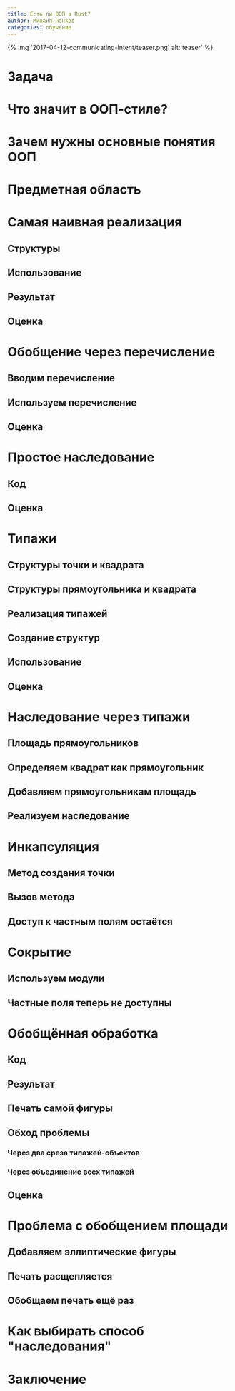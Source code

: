 ```yaml
---
title: Есть ли ООП в Rust?
author: Михаил Панков
categories: обучение
---
```


{% img '2017-04-12-communicating-intent/teaser.png' alt:'teaser' %}

# Задача

# Что значит в ООП-стиле?

# Зачем нужны основные понятия ООП

# Предметная область

# Самая наивная реализация

## Структуры

## Использование

## Результат

## Оценка

# Обобщение через перечисление

## Вводим перечисление

## Используем перечисление

## Оценка

# Простое наследование

## Код

## Оценка

# Типажи

## Структуры точки и квадрата

## Структуры прямоугольника и квадрата

## Реализация типажей

## Создание структур

## Использование

## Оценка

# Наследование через типажи

## Площадь прямоугольников

## Определяем квадрат как прямоугольник

## Добавляем прямоугольникам площадь

## Реализуем наследование

# Инкапсуляция

## Метод создания точки

## Вызов метода

## Доступ к частным полям остаётся

# Сокрытие

## Используем модули

## Частные поля теперь не доступны

# Обобщённая обработка

## Код

## Результат

## Печать самой фигуры

## Обход проблемы

### Через два среза типажей-объектов

### Через объединение всех типажей

## Оценка

# Проблема с обобщением площади

## Добавляем эллиптические фигуры

## Печать расщепляется

## Обобщаем печать ещё раз

# Как выбирать способ "наследования"

# Заключение

